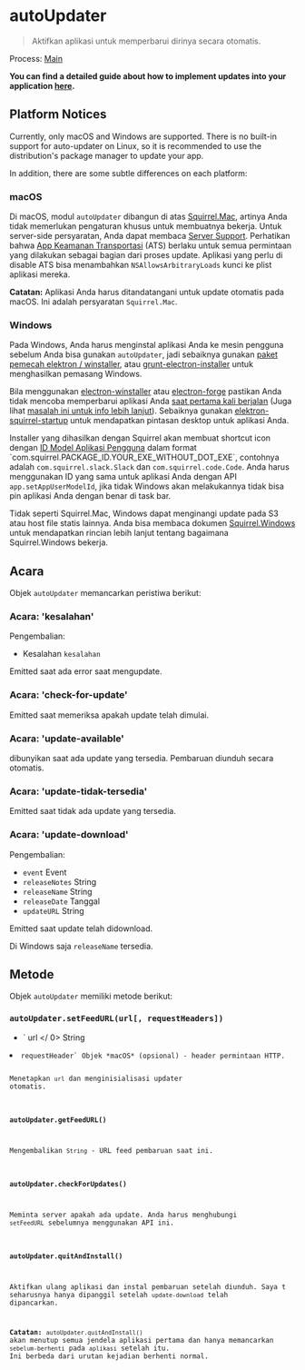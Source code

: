 # autoUpdater

> Aktifkan aplikasi untuk memperbarui dirinya secara otomatis.

Process: [Main](../glossary.md#main-process)

**You can find a detailed guide about how to implement updates into your application [here](../tutorial/updates.md).**

## Platform Notices

Currently, only macOS and Windows are supported. There is no built-in support for auto-updater on Linux, so it is recommended to use the distribution's package manager to update your app.

In addition, there are some subtle differences on each platform:

### macOS

Di macOS, modul `autoUpdater` dibangun di atas [Squirrel.Mac](https://github.com/Squirrel/Squirrel.Mac), artinya Anda tidak memerlukan pengaturan khusus untuk membuatnya bekerja. Untuk server-side persyaratan, Anda dapat membaca [Server Support](https://github.com/Squirrel/Squirrel.Mac#server-support). Perhatikan bahwa [App Keamanan Transportasi](https://developer.apple.com/library/content/documentation/General/Reference/InfoPlistKeyReference/Articles/CocoaKeys.html#//apple_ref/doc/uid/TP40009251-SW35) (ATS) berlaku untuk semua permintaan yang dilakukan sebagai bagian dari proses update. Aplikasi yang perlu di disable ATS bisa menambahkan `NSAllowsArbitraryLoads` kunci ke plist aplikasi mereka.

**Catatan:** Aplikasi Anda harus ditandatangani untuk update otomatis pada macOS. Ini adalah persyaratan `Squirrel.Mac`.

### Windows

Pada Windows, Anda harus menginstal aplikasi Anda ke mesin pengguna sebelum Anda bisa gunakan `autoUpdater`, jadi sebaiknya gunakan [paket pemecah elektron / winstaller](https://github.com/electron/windows-installer),  atau [grunt-electron-installer](https://github.com/electron/grunt-electron-installer) untuk menghasilkan pemasang Windows.</p> 

Bila menggunakan [electron-winstaller](https://github.com/electron/windows-installer) atau [electron-forge](https://github.com/electron-userland/electron-forge) pastikan Anda tidak mencoba memperbarui aplikasi Anda [saat pertama kali berjalan](https://github.com/electron/windows-installer#handling-squirrel-events) (Juga lihat [masalah ini untuk info lebih lanjut](https://github.com/electron/electron/issues/7155)). Sebaiknya gunakan [elektron-squirrel-startup](https://github.com/mongodb-js/electron-squirrel-startup) untuk mendapatkan pintasan desktop untuk aplikasi Anda.

Installer yang dihasilkan dengan Squirrel akan membuat shortcut icon dengan [ID Model Aplikasi Pengguna](https://msdn.microsoft.com/en-us/library/windows/desktop/dd378459(v=vs.85).aspx) dalam format `com.squirrel.PACKAGE_ID.YOUR_EXE_WITHOUT_DOT_EXE`, contohnya adalah `com.squirrel.slack.Slack` dan `com.squirrel.code.Code`. Anda harus menggunakan ID yang sama untuk aplikasi Anda dengan API `app.setAppUserModelId`, jika tidak Windows akan melakukannya tidak bisa pin aplikasi Anda dengan benar di task bar.

Tidak seperti Squirrel.Mac, Windows dapat menginangi update pada S3 atau host file statis lainnya. Anda bisa membaca dokumen [Squirrel.Windows](https://github.com/Squirrel/Squirrel.Windows) untuk mendapatkan rincian lebih lanjut tentang bagaimana Squirrel.Windows bekerja.

## Acara

Objek `autoUpdater` memancarkan peristiwa berikut:

### Acara: 'kesalahan'

Pengembalian:

* Kesalahan `kesalahan`

Emitted saat ada error saat mengupdate.

### Acara: 'check-for-update'

Emitted saat memeriksa apakah update telah dimulai.

### Acara: 'update-available'

dibunyikan saat ada update yang tersedia. Pembaruan diunduh secara otomatis.

### Acara: 'update-tidak-tersedia'

Emitted saat tidak ada update yang tersedia.

### Acara: 'update-download'

Pengembalian:

* `event` Event
* `releaseNotes` String
* `releaseName` String
* `releaseDate` Tanggal
* `updateURL` String

Emitted saat update telah didownload.

Di Windows saja `releaseName` tersedia.

## Metode

Objek `autoUpdater` memiliki metode berikut:

### `autoUpdater.setFeedURL(url[, requestHeaders])`

* ` url </ 0> String</li>
<li><code>requestHeader` Objek *macOS* (opsional) - header permintaan HTTP.

Menetapkan `url` dan menginisialisasi updater otomatis.

### `autoUpdater.getFeedURL()`

Mengembalikan `String` - URL feed pembaruan saat ini.

### `autoUpdater.checkForUpdates()`

Meminta server apakah ada update. Anda harus menghubungi `setFeedURL` sebelumnya menggunakan API ini.

### `autoUpdater.quitAndInstall()`

Aktifkan ulang aplikasi dan instal pembaruan setelah diunduh. Saya t seharusnya hanya dipanggil setelah `update-download` telah dipancarkan.

**Catatan:** `autoUpdater.quitAndInstall()` akan menutup semua jendela aplikasi pertama dan hanya memancarkan `sebelum-berhenti` pada `aplikasi` setelah itu. Ini berbeda dari urutan kejadian berhenti normal.